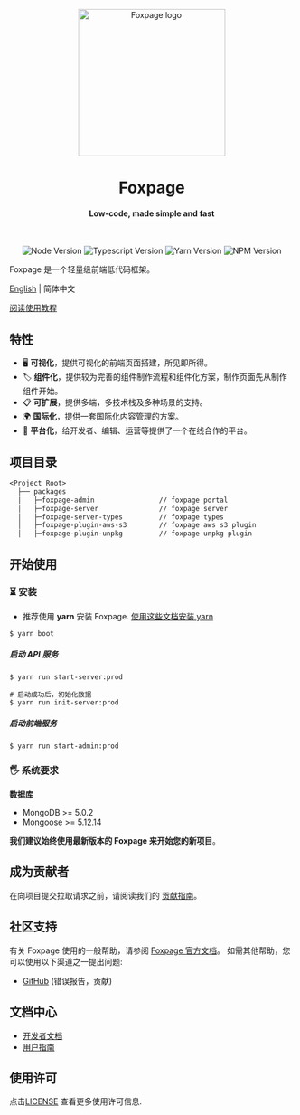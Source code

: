 <p align="center">
  <!-- <a href="https://console.foxfamily.io/page/#"> -->
    <img src="https://www.foxpage.io/logo.jpg" width="260px" alt="Foxpage logo" />
  <!-- </a> -->
</p>
<h1 align="center">Foxpage</h1>
<h4 align="center">Low-code, made simple and fast</h4>
<!-- <p align="center"><a href="https://console.foxfamily.io/page/#/">在线体验</a></p> -->
<br />

<p align="center">
  <img src="https://img.shields.io/badge/node-%3E%3D14.15.1-brightgreen" alt="Node Version" />
  <img src="https://img.shields.io/badge/typescript-%3E%3D4.3.0-brightgreen" alt="Typescript Version" />
  <img src="https://img.shields.io/badge/yarn-1.22.5-blue" alt="Yarn Version" />
  <img src="https://img.shields.io/badge/npm-%3E%3D6.14.x-blue" alt="NPM Version" />
</p>

Foxpage 是一个轻量级前端低代码框架。

[English](./README.md) | 简体中文

<a href="https://console.foxfamily.io/#/guide" target="_blank">阅读使用教程</a>

## 特性

- 🖥️ **可视化**，提供可视化的前端页面搭建，所见即所得。
- 🏷️ **组件化**，提供较为完善的组件制作流程和组件化方案，制作页面先从制作组件开始。
- 📋 **可扩展**，提供多端，多技术栈及多种场景的支持。
- 🌍 **国际化**，提供一套国际化内容管理的方案。
- 📡 **平台化**，给开发者、编辑、运营等提供了一个在线合作的平台。

## 项目目录

```txt
<Project Root>
  ├── packages
  |   ├─foxpage-admin                // foxpage portal
  │   ├─foxpage-server               // foxpage server
  │   ├─foxpage-server-types         // foxpage types
  │   ├─foxpage-plugin-aws-s3        // foxpage aws s3 plugin
  │   ├─foxpage-plugin-unpkg         // foxpage unpkg plugin
```

## 开始使用

### ⏳ 安装

- 推荐使用 **yarn** 安装 Foxpage. [使用这些文档安装 yarn](https://yarnpkg.com/lang/en/docs/install/)

```shell
$ yarn boot
```

##### 启动 API 服务

```shell
$ yarn run start-server:prod

# 启动成功后，初始化数据
$ yarn run init-server:prod

```

##### 启动前端服务

```shell
$ yarn run start-admin:prod
```

### 🖐 系统要求

**数据库**

- MongoDB >= 5.0.2
- Mongoose >= 5.12.14

**我们建议始终使用最新版本的 Foxpage 来开始您的新项目**。

## 成为贡献者

在向项目提交拉取请求之前，请阅读我们的 [贡献指南](https://console.foxfamily.io/#/guide/contribute)。

## 社区支持

有关 Foxpage 使用的一般帮助，请参阅 [Foxpage 官方文档](https://console.foxfamily.io/)。 如需其他帮助，您可以使用以下渠道之一提出问题:

- [GitHub](https://github.com/foxpage/foxpage) (错误报告，贡献)

## 文档中心

- [开发者文档](https://console.foxfamily.io/#/developer)
- [用户指南](https://console.foxfamily.io/#/course)

<!-- ## 在线体验

通过访问带有示例数据的 [Foxpage 项目](https://console.foxfamily.io/page/#/)，了解系统。 -->

## 使用许可

点击[LICENSE](./LICENSE) 查看更多使用许可信息.
